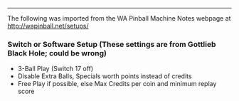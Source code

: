 ***
The following was imported from the WA Pinball Machine Notes webpage at http://wapinball.net/setups/
### Switch or Software Setup (These settings are from Gottlieb Black Hole; could be wrong)
-   3-Ball Play (Switch 17 off)
-   Disable Extra Balls, Specials worth points instead of credits
-   Free Play if possible, else Max Credits per coin and minimum replay score